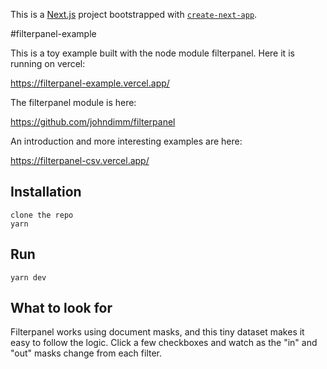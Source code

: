 This is a [Next.js](https://nextjs.org/) project bootstrapped with [`create-next-app`](https://github.com/vercel/next.js/tree/canary/packages/create-next-app).

#filterpanel-example

This is a toy example built with the node module filterpanel.  Here it is running on vercel:

<https://filterpanel-example.vercel.app/>

The filterpanel module is here:

<https://github.com/johndimm/filterpanel>

An introduction and more interesting examples are here:

<https://filterpanel-csv.vercel.app/>

## Installation

```
clone the repo
yarn
```

## Run

```
yarn dev
```

## What to look for 

Filterpanel works using document masks, and this tiny dataset makes it easy to follow the logic.  Click a few checkboxes and watch as the "in" and "out" masks change from each filter.  